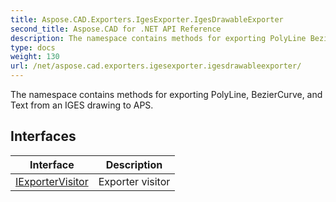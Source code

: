 ```yaml
---
title: Aspose.CAD.Exporters.IgesExporter.IgesDrawableExporter
second_title: Aspose.CAD for .NET API Reference
description: The namespace contains methods for exporting PolyLine BezierCurve and Text from an IGES drawing to APS
type: docs
weight: 130
url: /net/aspose.cad.exporters.igesexporter.igesdrawableexporter/
---
```

The namespace contains methods for exporting PolyLine, BezierCurve, and Text from an IGES drawing to APS.

## Interfaces

| Interface | Description |
| --- | --- |
| [IExporterVisitor](./iexportervisitor/) | Exporter visitor |


